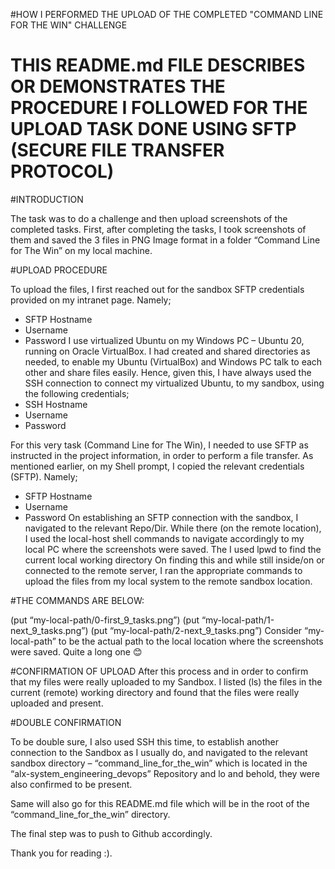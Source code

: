 #HOW I PERFORMED THE UPLOAD OF THE COMPLETED "COMMAND LINE FOR THE WIN" CHALLENGE

# THIS README.md FILE DESCRIBES OR DEMONSTRATES THE PROCEDURE I FOLLOWED FOR THE UPLOAD TASK DONE USING SFTP (SECURE FILE TRANSFER PROTOCOL)



#INTRODUCTION

The task was to do a challenge and then upload screenshots of the completed tasks.
First, after completing the tasks, I took screenshots of them and saved the 3 files in PNG Image format in a folder “Command Line for The Win” on my local machine.



#UPLOAD PROCEDURE

To upload the files, I first reached out for the sandbox SFTP credentials provided on my intranet page. Namely;
-	SFTP Hostname
-	Username
-	Password
I use virtualized Ubuntu on my Windows PC – Ubuntu 20, running on Oracle VirtualBox. I had created and shared directories as needed, to enable my Ubuntu (VirtualBox) and Windows PC talk to each other and share files easily.
Hence, given this, I have always used the SSH connection to connect my virtualized Ubuntu, to my sandbox, using the following credentials;
-	SSH Hostname
-	Username
-	Password


For this very task (Command Line for The Win), I needed to use SFTP as instructed in the project information, in order to perform a file transfer.
As mentioned earlier, on my Shell prompt, I copied the relevant credentials (SFTP). Namely;
-	SFTP Hostname
-	Username
-	Password
On establishing an SFTP connection with the sandbox, I navigated to the relevant Repo/Dir. While there (on the remote location), I used the local-host shell commands to navigate accordingly to my local PC where the screenshots were saved. 
The I used lpwd to find the current local working directory
On finding this and while still inside/on or connected to the remote server, I ran the appropriate commands to upload the files from my local system to the remote sandbox location.



#THE COMMANDS ARE BELOW:

(put “my-local-path/0-first_9_tasks.png”)
(put “my-local-path/1-next_9_tasks.png”)
(put “my-local-path/2-next_9_tasks.png”)
Consider “my-local-path” to be the actual path to the local location where the screenshots were saved. Quite a long one 😊



#CONFIRMATION OF UPLOAD
After this process and in order to confirm that my files were really uploaded to my Sandbox. I listed (ls) the files in the current (remote) working directory and found that the files were really uploaded and present.



#DOUBLE CONFIRMATION

To be double sure, I also used SSH this time, to establish another connection to the Sandbox as I usually do, and navigated to the relevant sandbox directory – “command_line_for_the_win” which is located in the “alx-system_engineering_devops” Repository and lo and behold, they were also confirmed to be present.

Same will also go for this README.md file which will be in the root of the “command_line_for_the_win” directory.

The final step was to push to Github accordingly.



Thank you for reading :).

